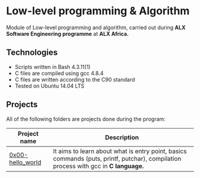 # Low-level programming & Algorithm #
Module of Low-level programming and algorithm, carried out during __ALX Software Engineering programme__ at __ALX Africa.__

## Technologies ##
* Scripts written in Bash 4.3.11(1)
* C files are compiled using gcc 4.8.4
* C files are written according to the C90 standard
* Tested on Ubuntu 14.04 LTS
## Projects ##
All of the following folders are projects done during the program:

Project name          |	Description 
----------------------|-----------
[0x00-hello_world](https://github.com/Omoore94/alx-low_level_programming/tree/master/0x00-hello_world) |	It aims to learn about what is entry point, basics commands (puts, printf, putchar), compilation process with gcc in __C language.__
